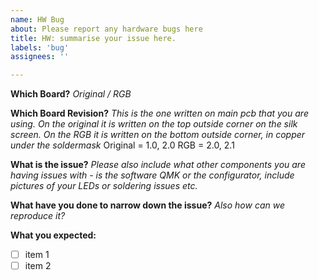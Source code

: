 ```yaml
---
name: HW Bug
about: Please report any hardware bugs here 
title: HW: summarise your issue here.
labels: 'bug'
assignees: ''

---
```

**Which Board?**
_Original / RGB_  

**Which Board Revision?**
_This is the one written on main pcb that you are using. 
On the original it is written on the top outside corner on the silk screen. 
On the RGB it is written on the bottom outside corner, in copper under the soldermask_
Original = 1.0, 2.0 
RGB =  2.0, 2.1

**What is the issue?**
_Please also include what other components you are having issues with - is the software QMK or the configurator, include pictures of your LEDs or soldering issues etc._


**What have you done to narrow down the issue?**
_Also how can we reproduce it?_


**What you expected:**

* [ ] item 1
* [ ] item 2
